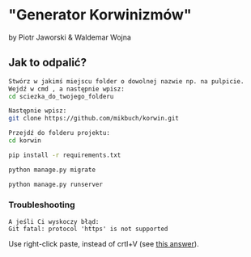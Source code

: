 # "Generator Korwinizmów"
by Piotr Jaworski & Waldemar Wojna

## Jak  to odpalić?

```bash
Stwórz w jakimś miejscu folder o dowolnej nazwie np. na pulpicie.
Wejdź w cmd , a następnie wpisz:
cd sciezka_do_twojego_folderu
```

```bash
Następnie wpisz:
git clone https://github.com/mikbuch/korwin.git
```

```bash
Przejdź do folderu projektu:
cd korwin
```

```bash
pip install -r requirements.txt
```

```bash
python manage.py migrate
```

```bash
python manage.py runserver
```

### Troubleshooting

```
A jeśli Ci wyskoczy błąd:
Git fatal: protocol 'https' is not supported
```

Use right-click paste, instead of crtl+V (see [this answer](https://stackoverflow.com/a/55985462/8877692)).
